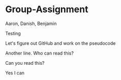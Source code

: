 # Group-Assignment
Aaron, Danish, Benjamin

Testing

Let's figure out GitHub and work on the pseudocode

Another line. Who can read this?

Can you read this?

Yes I can
